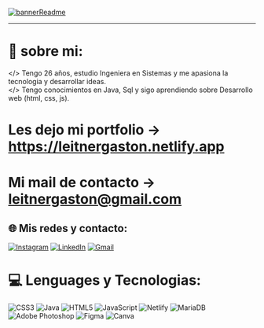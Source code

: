 [![bannerReadme](https://github.com/leitnergaston/leitnergaston/assets/50774488/d396a67a-54af-4a6d-b16b-8933f5445c03)](https://leitnergaston.netlify.app)

<hr>

# 💫 sobre mi:
</> Tengo 26 años, estudio Ingeniera en Sistemas y me apasiona la tecnologia y desarrollar ideas. <br></> Tengo conocimientos en Java, Sql y sigo aprendiendo sobre Desarrollo web (html, css, js).

# Les dejo mi portfolio -> https://leitnergaston.netlify.app
# Mi mail de contacto -> leitnergaston@gmail.com


## 🌐 Mis redes y contacto:
[![Instagram](https://img.shields.io/badge/Instagram-%23E4405F.svg?logo=Instagram&logoColor=white)](https://instagram.com/gastex)
[![LinkedIn](https://img.shields.io/badge/LinkedIn-%230077B5.svg?logo=linkedin&logoColor=white)](https://linkedin.com/in/leitnergaston)
[![Gmail](https://img.shields.io/badge/Gmail-%23E4405F.svg?logo=Gmail&logoColor=white)](mailto:leitnergaston@gmail.com)


# 💻 Lenguages y Tecnologias:
![CSS3](https://img.shields.io/badge/css3-%231572B6.svg?style=plastic&logo=css3&logoColor=white) ![Java](https://img.shields.io/badge/java-%23ED8B00.svg?style=plastic&logo=openjdk&logoColor=white) ![HTML5](https://img.shields.io/badge/html5-%23E34F26.svg?style=plastic&logo=html5&logoColor=white) ![JavaScript](https://img.shields.io/badge/javascript-%23323330.svg?style=plastic&logo=javascript&logoColor=%23F7DF1E) ![Netlify](https://img.shields.io/badge/netlify-%23000000.svg?style=plastic&logo=netlify&logoColor=#00C7B7) ![MariaDB](https://img.shields.io/badge/MariaDB-003545?style=plastic&logo=mariadb&logoColor=white) ![Adobe Photoshop](https://img.shields.io/badge/adobe%20photoshop-%2331A8FF.svg?style=plastic&logo=adobe%20photoshop&logoColor=white) ![Figma](https://img.shields.io/badge/figma-%23F24E1E.svg?style=plastic&logo=figma&logoColor=white) ![Canva](https://img.shields.io/badge/Canva-%2300C4CC.svg?style=plastic&logo=Canva&logoColor=white)
